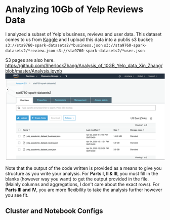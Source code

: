 # Analyzing 10Gb of Yelp Reviews Data

I analyzed a subset of Yelp's business, reviews and user data. This dataset comes to us from [Kaggle](https://www.kaggle.com/yelp-dataset/yelp-dataset) and I upload this data into a publis s3 bucket: 
`s3://sta9760-spark-datasets2/*business.json`
`s3://sta9760-spark-datasets2/*review.json`
`s3://sta9760-spark-datasets2/*user.json`

S3 pages are also here.
https://github.com/SherlockZhang/Analysis_of_10GB_Yelp_data_Xin_Zhang/blob/master/Analysis.ipynb
![notebook](https://github.com/SherlockZhang/Analysis_of_10GB_Yelp_data_Xin_Zhang/blob/master/assets/EWR_S3.png?raw=true)





Note that the output of the code written is provided as a means to give you structure as you write your analysis. For **Parts I, II & III**, you must fill in the blanks (however way you want) to get the output provided in the file. (Mainly columns and aggregations, I don't care about the exact rows). For **Parts III and IV**, you are more flexibility to take the analysis further however you see fit.

## Cluster and Notebook Configs



